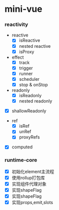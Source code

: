 # mini-vue

### reactivity
- reactive
  - [x] isReactive
  - [x] nested reactive
  - [x] isProxy
- effect
  - [x] track
  - [x] trigger
  - [x] runner
  - [x] scheduler
  - [x] stop & onStop
- readonly
  - [x] isReadonly
  - [x] nested readonly
- [x] shallowReadonly
- ref
  - [x] isRef
  - [x] unRef
  - [x] proxyRefs
- [x] computed
### runtime-core
 - [x] 初始化element主流程
 - [x] 使用rollup打包库
 - [x] 实现组件代理对象
 - [x] 实现shapeFlag
 - [x] 实现shapeFlag
 - [x] 实现props,emit,slots
